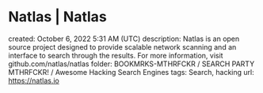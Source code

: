 # Natlas | Natlas

created: October 6, 2022 5:31 AM (UTC)
description: Natlas is an open source project designed to provide scalable network scanning and an interface to search through the results. For more information, visit github.com/natlas/natlas
folder: BOOKMRKS-MTHRFCKR / SEARCH PARTY MTHRFCKR! / Awesome Hacking Search Engines
tags: Search, hacking
url: https://natlas.io